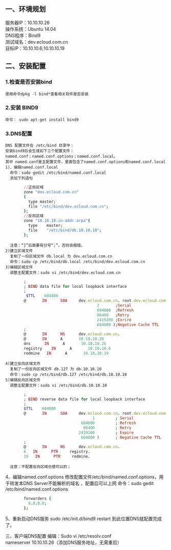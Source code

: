 ## 一、环境规划
  服务器IP：10.10.10.26  
  操作系统：Ubuntu 14.04  
  DNS程序：Bind9  
  测试域名：dev.ecloud.com.cn  
  目标IP：10.10.10.6;10.10.10.19  

## 二、安装配置

###  1.检查是否安装bind
    使用命令dpkg -l bind*查看相关软件是否安装

###  2.安装 BIND9
    命令： sudo apt-get install bind9

###  3.DNS配置
    DNS 配置文件在 /etc/bind 目录中：
    安装bind9后会生成如下三个配置文件：
    named.conf；named.conf.options；named.conf.local。
    其中 named.conf是主配置文件，里面包含了named.conf.options和named.conf.local
    1)、编辑named.conf.local
      命令：sudo gedit /etc/bind/named.conf.local
      添加下列语句
```ruby
        //正向区域
        zone "dev.ecloud.com.cn"
        {
          type master;
          file "/etc/bind/dev.ecloud.com.cn";
        };
        //反向区域
        zone "10.10.10.in-addr.arpa"{
          type    master;
          file    "/etc/bind/db.10.10.10";
        };
```
      注意：“}”后面要有分号“;”，否则会报错。
    2)建立区域文件
      复制了一份区域文件 db.local 为 dev.ecloud.com.cn
      命令：sudo cp /etc/bind/db.local /etc/bind/dev.ecloud.com.cn
    3)编辑区域文件
      调整主配置文件：sudo vi /etc/bind/dev.ecloud.com.cn
```ruby
        ;
        ; BIND data file for local loopback interface
        ;
         $TTL    604800
        @       IN      SOA     dev.ecloud.com.cn. root.dev.ecloud.com.cn. (
                                        2       ;Serial
                                        604800  ;Refresh
                                        86400   ;Retry
                                        2419200 ;Exrire
                                        604800 );Negative Cache TTL
        ;
        @       IN      NS      dev.ecloud.com.cn.
        @       IN      A       10.10.10.26
        dns      IN      A       10.10.10.26
        registry    IN      A       10.10.10.6
        redmine   IN      A       10.10.10.19
```
    4)建立反向区域文件
      复制了一份反向区域文件 db.127 为 db.10.10.10 
      命令：sudo cp /etc/bind/db.127 /etc/bind/db.10.10.10 
    5)编辑反向区域文件 
      调整主配置文件：sudo vi /etc/bind/db.10.10.10
```ruby
        ;
        ; BIND reverse data file for local loopback interface
        ;
        $TTL    604800
        @       IN      SOA     dev.ecloud.com.cn. root.dev.ecloud.com.cn. (
                                      1         ; Serial
                                 604800         ; Refresh
                                  86400         ; Retry
                                2419200         ; Expire
                                 604800 )       ; Negative Cache TTL
        ;
        @       IN      NS      dev.ecloud.com.cn.
        6   IN      PTR     registry.
        19   IN      PTR     redmine.
```

      注意：不配置反向区域也使可以的；

  4、编辑named.conf.options
      修改配置文件/etc/bind/named.conf.options，用于转发本DNS Server不能解析的域名 ，配置后可以上网 
      命令：sudo gedit /etc/bind/named.conf.options
```ruby
        forwarders {
          8.8.8.8;
        };
```
  5、重新启动DNS服务 
    sudo /etc/init.d/bind9 restart 
    到此位置DNS就配置完成了。

三、客户端DNS配置
  编辑：Sudo vi /etc/resolv.conf  
  nameserver 10.10.10.26（添加DNS服务地址，无需重启）
